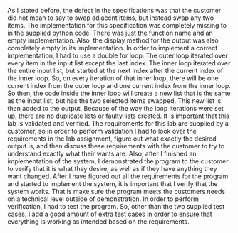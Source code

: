 As I stated before, the defect in the specifications was that the customer
did not mean to say to swap adjacent items, but instead swap any two items.
The implementation for this specification was completely missing to in the
supplied python code. There was just the function name and an empty
implementation. Also, the display method for the output was also completely
empty in its implementation. In order to implement a correct
implementation, I had to use a double for loop. The outer loop iterated
over every item in the input list except the last index. The inner loop
iterated over the entire input list, but started at the next index after
the current index of the inner loop. So, on every iteration of that inner
loop, there will be one current index from the outer loop and one current
index from the inner loop. So then, the code inside the inner loop will
create a new list that is the same as the input list, but has the two
selected items swapped. This new list is then added to the output. Because
of the way the loop iterations were set up, there are no duplicate lists or
faulty lists created.  It is important that this lab is validated and
verified. The requirements for this lab are supplied by a customer, so in
order to perform validation I had to look over the requirements in the lab
assignment, figure out what exactly the desired output is, and then discuss
these requirements with the customer to try to understand exactly what
their wants are. Also, after I finished an implementation of the system, I
demonstrated the program to the customer to verify that it is what they
desire, as well as if they have anything they want changed. After I have
figured out all the requirements for the program and started to implement
the system, it is important that I verify that the system works. That is
make sure the program meets the customers needs on a technical level
outside of demonstration. In order to perform verification, I had to test
the program. So, other than the two supplied test cases, I add a good
amount of extra test cases in order to ensure that everything is working as
intended based on the requirements.
